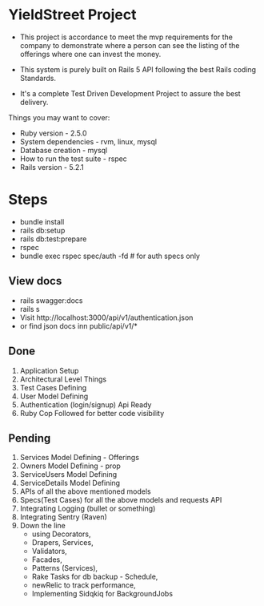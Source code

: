 # YieldStreet Project

* This project is accordance to meet the mvp requirements for the company to demonstrate where a person can see the listing of the offerings where one can invest the money.

* This system is purely built on Rails 5 API following the best Rails coding Standards.

* It's a complete Test Driven Development Project to assure the best delivery.


Things you may want to cover:

* Ruby version - 2.5.0
* System dependencies - rvm, linux, mysql
* Database creation - mysql
* How to run the test suite - rspec
* Rails version - 5.2.1


# Steps
* bundle install
* rails db:setup
* rails db:test:prepare
* rspec 
* bundle exec rspec spec/auth -fd  # for auth specs only

## View docs
* rails swagger:docs
* rails s
* Visit http://localhost:3000/api/v1/authentication.json 
* or find json docs inn public/api/v1/*

## Done
1. Application Setup
2. Architectural Level Things
3. Test Cases Defining
4. User Model Defining
5. Authentication (login/signup) Api Ready
6. Ruby Cop Followed for better code visibility

## Pending
1. Services Model Defining - Offerings
2. Owners Model Defining - prop
3. ServiceUsers Model Defining
4. ServiceDetails Model Defining
5. APIs of all the above mentioned models
6. Specs(Test Cases) for all the above models and requests API
7. Integrating Logging (bullet or something)
8. Integrating Sentry (Raven)   
9. Down the line 
    * using Decorators, 
    * Drapers, Services, 
    * Validators, 
    * Facades, 
    * Patterns (Services), 
    * Rake Tasks for db backup - Schedule, 
    * newRelic to track performance, 
    * Implementing Sidqkiq for BackgroundJobs	
